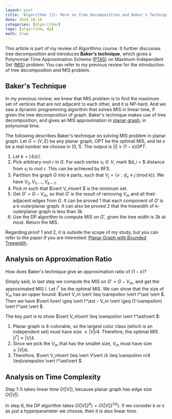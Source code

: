 ```yaml
---
layout: post
title: "Algorithms (3): More on Tree Decomposition and Baker's Technique"
date: 2018-10-18
categories: [Algorithms]
tags: [algorithm, dp]
math: true
---
```


This article is part of my review of Algorithms course. It further discusses tree decomposition and introduces **Baker's technique**, which gives a Polynomial-Time Approximation Scheme ([PTAS](https://en.wikipedia.org/wiki/Polynomial-time_approximation_scheme)) on Maximum Independent Set ([MIS](https://en.wikipedia.org/wiki/Independent_set_(graph_theory))) problem. You can refer to my previous review for the introduction of tree decomposition and MIS problem.

## Baker's Technique

In my previous review, we knew that MIS problem is to find the maximum set of vertices that are not adjacent to each other, and it is NP-hard. And we saw a dynamic programming algorithm that solves MIS in linear time, if given the tree decomposition of graph. Baker's technique makes use of tree decomposition, and gives an MIS approximation in [planar graph](https://en.wikipedia.org/wiki/Planar_graph), in polynomial time.

The following describes Baker's technique on solving MIS problem in planar graph. Let $G=(V, E)$ be any planar graph, OPT be the optimal MIS, and let $\varepsilon$ be a real number we choose in $(0, 1)$. The output is $\vert  I \vert  \geq (1-\varepsilon)OPT$.

1. Let $k=\lceil 4/\varepsilon \rceil$.
2. Pick arbitrary root $r$ in $G$. For each vertex $v_i \in V$, mark $d_i = $ distance from $v_i$ to root $r$. This can be achieved by BFS.
3. Partition the graph $G$ into $k$ parts, such that $V_j = \{ v: d_v \equiv j\;(mod\;k) \}$. We have $V_0, V_1, ..., V_{k-1}$.
4. Pick $m$ such that $\vert V_m\vert $ is the minimum set.
5. Get $G' = G - V_m$, so that $G'$ is the result of removing $V_m$ and all their adjacent edges from $G$. It can be proved 1 that each component of $G'$ is a k-outerplanar graph. It can also be proved 2 that the treewidth of k-outerplanar graph is less than $3k$.
6. Use the DP algorithm to compute MIS on $G'$, given the tree width is $3k$ at most. Return the MIS.

Regarding proof 1 and 2, it is outside the scope of my study, but you can refer to the paper if you are interested: [Planar Graph with Bounded Treewidth](https://dspace.library.uu.nl/handle/1874/16567).

## Analysis on Approximation Ratio

How does Baker's technique give an approximation ratio of $(1-\varepsilon)$?

Simply said, in last step we compute the MIS on $G' = G - V_m$, and get the approximated MIS $I$. Let $I^\ast$ be the optimal MIS. We can show that the size of $V_m$ has an upper bound: $\vert V_m \vert  \leq \varepsilon \vert  I^\ast \vert $. Then we have $\vert I\vert  \geq \vert I^\ast - V_m \vert  \geq (1-\varepsilon) \vert I^\ast \vert $.

The key part is to show $\vert V_m\vert  \leq \varepsilon \vert I^\ast\vert $:

1. Planar graph is 4-colorable, so the largest color class (which is an independent set) must have size $\geq \vert V\vert /4$. Therefore, the optimal MIS $\vert I^\ast\vert  \geq \vert V\vert 4$.
2. Since we pick the $V_m$ that has the smallet size, $V_m$ must have size $\leq \vert V\vert /k$.
3. Therefore, $\vert V_m\vert  \leq \vert V\vert /k \leq \varepsilon n/4 \leq\varepsilon \vert I^\ast\vert $.

## Analysis on Time Complexity

Step 1-5 takes linear time $O(\vert V\vert )$, because planar graph has edge size $O(\vert V \vert)$.

In step 6, the DP algorithm takes $O(\vert V\vert 2^k) = O(\vert V\vert 2^{1/\varepsilon})$. If we consider $k$ or $\varepsilon$ as just a hyperparameter we choose, then it is also linear time.
